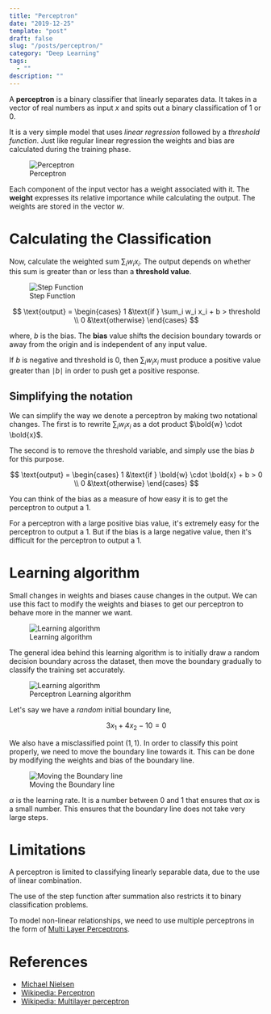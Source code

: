 ```yaml
---
title: "Perceptron"
date: "2019-12-25"
template: "post"
draft: false
slug: "/posts/perceptron/"
category: "Deep Learning"
tags:
  - ""
description: ""
---
```


A **perceptron** is a binary classifier that linearly separates data. It takes in a vector of real numbers as input $x$ and spits out a binary classification of $1$ or $0$.

It is a very simple model that uses *linear regression* followed by a *threshold function*. Just like regular linear regression the weights and bias are calculated during the training phase.

<figure style="width: 580px">
	<img src="/media/deep learning/perceptron.png" alt="Perceptron">
	<figcaption>Perceptron</figcaption>
</figure>

Each component of the input vector has a weight associated with it. The **weight** expresses its relative importance while calculating the output. The weights are stored in the vector $w$.

# Calculating the Classification

Now, calculate the weighted sum $\sum_i w_i  x_i$. The output depends on whether this sum is greater than or less than a **threshold value**.

<figure style="width: 450px">
	<img src="/media/deep learning/step-function.jpeg" alt="Step Function">
	<figcaption>Step Function</figcaption>
</figure>

$$
\text{output} =
\begin{cases}
   1 &\text{if } \sum_i w_i x_i + b > threshold \\
   0 &\text{otherwise}
\end{cases}
$$

where, $b$ is the bias. The **bias** value shifts the decision boundary towards or away from the origin and is independent of any input value.

If $b$ is negative and threshold is $0$, then $\sum_i w_i  x_i$ must produce a positive value greater than $\mid b \mid$ in order to push get a positive response.

## Simplifying the notation

We can simplify the way we denote a perceptron by making two notational changes. The first is to rewrite $\sum_i w_i  x_i$ as a dot product $\bold{w} \cdot \bold{x}$.

The second is to remove the threshold variable, and simply use the bias $b$ for this purpose.

$$
\text{output} =
\begin{cases}
   1 &\text{if } \bold{w} \cdot \bold{x} + b > 0 \\
   0 &\text{otherwise}
\end{cases}
$$

You can think of the bias as a measure of how easy it is to get the perceptron to output a 1.

For a perceptron with a large positive bias value, it's extremely easy for the perceptron to output a 1. But if the bias is a large negative value, then it's difficult for the perceptron to output a 1.

# Learning algorithm

Small changes in weights and biases cause changes in the output. We can use this fact to modify the weights and biases to get our perceptron to behave more in the manner we want.

<figure style="width: 500px">
	<img src="/media/deep learning/learning-algorithm.gif" alt="Learning algorithm">
	<figcaption>Learning algorithm</figcaption>
</figure>

The general idea behind this learning algorithm is to initially draw a random decision boundary across the dataset, then move the boundary gradually to classify the training set accurately.

<figure style="width: 620px">
	<img src="/media/deep learning/perceptron-learning-algorithm.png" alt="Learning algorithm">
	<figcaption>Perceptron Learning algorithm</figcaption>
</figure>

Let's say we have a *random* initial boundary line,

$$
3 x_1 + 4 x_2 - 10 = 0
$$

We also have a misclassified point $(1, 1)$. In order to classify this point properly, we need to move the boundary line towards it. This can be done by modifying the weights and bias of the boundary line.

<figure style="width: 620px">
	<img src="/media/deep learning/perceptron-moving-the-line.png" alt="Moving the Boundary line">
	<figcaption>Moving the Boundary line</figcaption>
</figure>

$\alpha$ is the learning rate. It is a number between $0$ and $1$ that ensures that $\alpha x$ is a small number. This ensures that the boundary line does not take very large steps.

# Limitations

A perceptron is limited to classifying linearly separable data, due to the use of linear combination.

The use of the step function after summation also restricts it to binary classification problems.

To model non-linear relationships, we need to use multiple perceptrons in the form of [Multi Layer Perceptrons](https://en.wikipedia.org/wiki/Multilayer_perceptron).

# References

- [Michael Nielsen](http://neuralnetworksanddeeplearning.com/chap1.html)
- [Wikipedia: Perceptron](https://en.wikipedia.org/wiki/Perceptron)
- [Wikipedia: Multilayer perceptron](https://en.wikipedia.org/wiki/Multilayer_perceptron)
